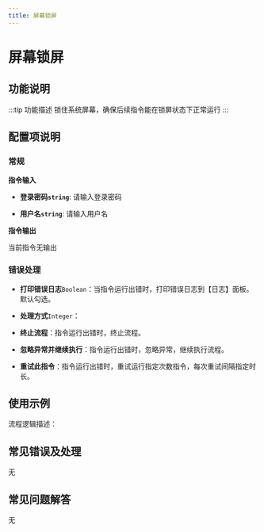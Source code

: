 ```yaml
---
title: 屏幕锁屏
---
```


# 屏幕锁屏

## 功能说明

:::tip 功能描述
锁住系统屏幕，确保后续指令能在锁屏状态下正常运行
:::

## 配置项说明

### 常规

**指令输入**

- **登录密码`string`**: 请输入登录密码

- **用户名`string`**: 请输入用户名


**指令输出**

当前指令无输出

### 错误处理

- **打印错误日志**`Boolean`：当指令运行出错时，打印错误日志到【日志】面板。默认勾选。

- **处理方式**`Integer`：

 - **终止流程**：指令运行出错时，终止流程。

 - **忽略异常并继续执行**：指令运行出错时，忽略异常，继续执行流程。

 - **重试此指令**：指令运行出错时，重试运行指定次数指令，每次重试间隔指定时长。

## 使用示例

流程逻辑描述：

## 常见错误及处理

无

## 常见问题解答

无

